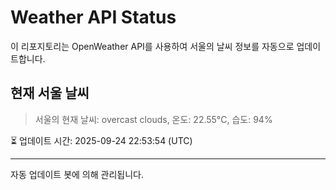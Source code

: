 
# Weather API Status

이 리포지토리는 OpenWeather API를 사용하여 서울의 날씨 정보를 자동으로 업데이트합니다.

## 현재 서울 날씨
> 서울의 현재 날씨: overcast clouds, 온도: 22.55°C, 습도: 94%

⏳ 업데이트 시간: 2025-09-24 22:53:54 (UTC)

---
자동 업데이트 봇에 의해 관리됩니다.
